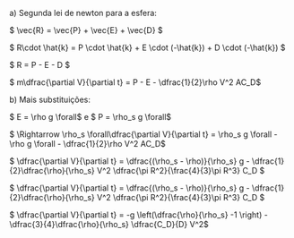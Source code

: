 a) Segunda lei de newton para a esfera:

$ \vec{R} = \vec{P} + \vec{E} + \vec{D} $

$ R\cdot \hat{k} = P \cdot \hat{k} + E \cdot (-\hat{k}) + D \cdot (-\hat{k})  $

$ R = P - E - D $

$ m\dfrac{\partial V}{\partial t} = P - E - \dfrac{1}{2}\rho V^2 AC_D$

b) Mais substituições:

$ E = \rho g \forall$ e  $ P = \rho_s g \forall$

$ \Rightarrow  \rho_s \forall\dfrac{\partial V}{\partial t} = \rho_s g \forall - \rho g \forall - \dfrac{1}{2}\rho V^2 AC_D$

$ \dfrac{\partial V}{\partial t} = \dfrac{(\rho_s - \rho)}{\rho_s} g  - \dfrac{1}{2}\dfrac{\rho}{\rho_s} V^2 \dfrac{\pi R^2}{\frac{4}{3}\pi R^3} C_D $

$ \dfrac{\partial V}{\partial t} = \dfrac{(\rho_s - \rho)}{\rho_s} g  - \dfrac{1}{2}\dfrac{\rho}{\rho_s} V^2 \dfrac{\pi R^2}{\frac{4}{3}\pi R^3} C_D $

$ \dfrac{\partial V}{\partial t} = -g \left(\dfrac{\rho}{\rho_s}  -1 \right)  - \dfrac{3}{4}\dfrac{\rho}{\rho_s}  \dfrac{C_D}{D} V^2$




